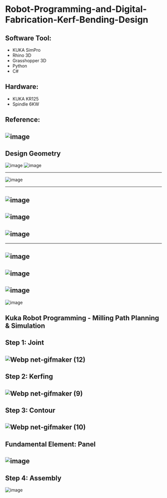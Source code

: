 # Robot-Programming-and-Digital-Fabrication-Kerf-Bending-Design
## Software Tool: 
- KUKA SimPro 
- Rhino 3D
- Grasshopper 3D
- Python
- C#

## Hardware:
- KUKA KR125
- Spindle 6KW


## Reference:
![image](https://user-images.githubusercontent.com/65818525/130509421-a4fe4dca-8978-442c-9160-20d0bf05a74f.png)
---
## Design Geometry
![image](https://user-images.githubusercontent.com/65818525/131262415-160e74d5-c21a-47a8-a78c-61022d4db447.png) ![image](https://user-images.githubusercontent.com/65818525/131262518-32b023b1-504c-4d12-bf6c-89d0e49185a3.png)


---
![image](https://user-images.githubusercontent.com/65818525/130509467-6feb10e0-871e-4085-ae1d-efc5dccdfdf5.png)

---
![image](https://user-images.githubusercontent.com/65818525/130509507-6c967177-66c5-4677-ac22-d671e6ba318c.png)
---
![image](https://user-images.githubusercontent.com/65818525/130509551-87ab5944-c8c6-4c11-a02d-0f2c09a8a413.png)
---
![image](https://user-images.githubusercontent.com/65818525/131265100-cdd4516e-77f9-4e8e-8741-561072964bed.png)
---

---
![image](https://user-images.githubusercontent.com/65818525/130510350-e5cbeb0e-4e35-47c9-b169-5bfbc9493e8a.png)
---
![image](https://user-images.githubusercontent.com/65818525/130510372-1acccc90-760d-4846-8a4e-2b34d502aa4a.png)
---
![image](https://user-images.githubusercontent.com/65818525/130510424-feab614c-7d2d-48ab-8b59-b6826d12e304.png)
---
![image](https://user-images.githubusercontent.com/65818525/130510441-6b0f126d-b76d-42e3-b136-89a17533f5ed.png)


## Kuka Robot Programming - Milling Path Planning & Simulation 
## Step 1: Joint
![Webp net-gifmaker (12)](https://user-images.githubusercontent.com/65818525/131265255-4bd3430d-0cce-459b-9736-8e50ca286aac.gif)
---
## Step 2: Kerfing
![Webp net-gifmaker (9)](https://user-images.githubusercontent.com/65818525/131264672-301b7e9d-3e1f-4d95-9ff9-a7d93a0d70ae.gif)
---
## Step 3: Contour
![Webp net-gifmaker (10)](https://user-images.githubusercontent.com/65818525/131264716-a17d94c1-e6ec-497d-8e76-921d1c87cd6a.gif)
---
## Fundamental Element: Panel
![image](https://user-images.githubusercontent.com/65818525/131265444-c2ded082-ba5a-4ec0-b471-b09b63f90f52.png)
---
## Step 4: Assembly
![image](https://user-images.githubusercontent.com/65818525/131265491-afec017d-132f-4610-aa3e-5e56a2197758.png)



